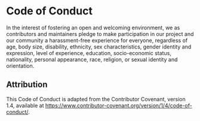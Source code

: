 # Code of Conduct

In the interest of fostering an open and welcoming environment, we as contributors and maintainers pledge to make participation in our project and our community a harassment-free experience for everyone, regardless of age, body size, disability, ethnicity, sex characteristics, gender identity and expression, level of experience, education, socio-economic status, nationality, personal appearance, race, religion, or sexual identity and orientation.

## Attribution

This Code of Conduct is adapted from the Contributor Covenant, version 1.4, available at https://www.contributor-covenant.org/version/1/4/code-of-conduct/.